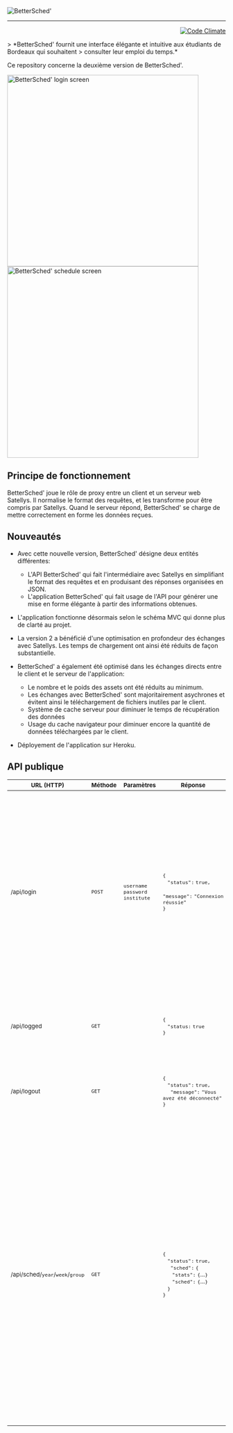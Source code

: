 <img src="https://cdn.rawgit.com/juliendargelos/BetterSched2/master/assets/logo-brand.svg" alt="BetterSched'"/>

---

<p align="right"><a href="https://codeclimate.com/github/juliendargelos/BetterSched2"><img src="https://codeclimate.com/github/juliendargelos/BetterSched2/badges/gpa.svg" alt="Code Climate"/></a></p>
> *BetterSched' fournit une interface élégante et intuitive aux étudiants de Bordeaux qui souhaitent
> consulter leur emploi du temps.*

Ce repository concerne la deuxième version de BetterSched'.

<a href="https://github.com/juliendargelos/BetterSched2/blob/master/preview/desktop-login.png"><img width="441" src="https://raw.githubusercontent.com/juliendargelos/BetterSched2/master/preview/desktop-login.png" alt="BetterSched' login screen"/></a>
<a href="https://github.com/juliendargelos/BetterSched2/blob/master/preview/desktop-schedule.png"><img width="441" src="https://raw.githubusercontent.com/juliendargelos/BetterSched2/master/preview/desktop-schedule.png" alt="BetterSched' schedule screen"/></a>

## Principe de fonctionnement
BetterSched' joue le rôle de proxy entre un client et un serveur web Satellys. Il normalise le format des requêtes, et les transforme pour être compris par Satellys. Quand le serveur répond, BetterSched' se charge de mettre correctement en forme les données reçues.

## Nouveautés
- Avec cette nouvelle version, BetterSched' désigne deux entités différentes:
  - L'API BetterSched' qui fait l'intermédiaire avec Satellys en simplifiant le format des requêtes et en produisant des réponses organisées en JSON.
  - L'application BetterSched' qui fait usage de l'API pour générer une mise en forme élégante à partir des informations obtenues.

- L'application fonctionne désormais selon le schéma MVC qui donne plus de clarté au projet.

- La version 2 a bénéficié d'une optimisation en profondeur des échanges avec Satellys. Les temps de chargement ont ainsi été réduits de façon substantielle.

- BetterSched' a également été optimisé dans les échanges directs entre le client et le serveur de l'application:
  - Le nombre et le poids des assets ont été réduits au minimum.
  - Les échanges avec BetterSched' sont majoritairement asychrones et évitent ainsi le téléchargement de fichiers inutiles par le client.
  - Système de cache serveur pour diminuer le temps de récupération des données
  - Usage du cache navigateur pour diminuer encore la quantité de données téléchargées par le client.

- Déployement de l'application sur Heroku.

## API publique
<sub>URL (HTTP)</sub> | <sub>Méthode</sub> | <sub>Paramètres</sub> | <sub>Réponse</sub> | <sub>Description</sub>
-----------|---------|------------|---------|-------------
<sub>/api/login</sub> | <sub>`POST`</sub> | <sub>`username`<br>`password`<br>`institute`</sub> | <sub>`{`<br>&nbsp;&nbsp;&nbsp;`"status":`&nbsp;`true,`<br>&nbsp;&nbsp;&nbsp;` "message":`&nbsp;`"Connexion réussie"`<br>`}`</sub> | <sub>Ouvre une session utilisateur sur le serveur BetterSched'. Cette étape est essentielle pour pouvoir récupérer des données ultérieurement. Les identifiants sont identiques à ceux de Satellys, le paramètre `institute` doit être égale au nom de l'[une des filles](https://github.com/juliendargelos/BetterSched2/tree/master/app/Api) de la classe `BetterSched\Api` (en ommentant le namespace). `status` prendra la valeur `true` en cas de succès et `false` en cas d'échec.</sub>
<sub>/api/logged</sub> | <sub>`GET`</sub> | | <sub>`{`<br>&nbsp;&nbsp;&nbsp;`"status:`&nbsp;`true`<br>`}`</sub> | <sub>Indique si une session est ouverte sur le serveur BetterSched'. `status` prendra la valeur `true` si c'est le cas et `false` sinon.</sub>
<sub>/api/logout</sub> | <sub>`GET`</sub> | | <sub>`{`<br>&nbsp;&nbsp;&nbsp;`"status":`&nbsp;`true,`<br>&nbsp;&nbsp;&nbsp;` "message":`&nbsp;`"Vous avez été déconnecté"`<br>`}`</sub> | <sub>Ferme la session sur le serveur BetterSched'. `status` prendra la valeur `true` si une session était ouverte et `false` sinon.</sub>
<sub>/api/sched/`year`/`week`/`group`</sub> | <sub>`GET`</sub> | | <sub>`{`<br>&nbsp;&nbsp;&nbsp;`"status":`&nbsp;`true,`<br>&nbsp;&nbsp;&nbsp;` "sched":`&nbsp;`{`<br>&nbsp;&nbsp;&nbsp;&nbsp;&nbsp;&nbsp;`"stats":`&nbsp;`{`...`}`<br>&nbsp;&nbsp;&nbsp;&nbsp;&nbsp;&nbsp;`"sched":`&nbsp;`{`...`}`<br>&nbsp;&nbsp;&nbsp;`}`<br>`}`</sub> | <sub>Retourne l'emploi du temps de l'établissement indiqué lors de la connexion en fonction de l'année `year`, la semaine `week` (ISO-8601) et la filière `group` dont les différentes valeurs sont clés du tableau statique `$groups` pour chacune des classe [API](https://github.com/juliendargelos/BetterSched2/tree/master/app/Api). `status` prend la valeur `true` en cas de succès et `false` sinon. `stats` regroupe des statistiques sur l'emploi du temps, `days` est un objet dont les clés sont les jours de la semaine en français, chacune fait référence à un tableau de cours. Je vous invite a executer vous même la requête pour observer la structure afin que ceci reste lisible.</sub>
